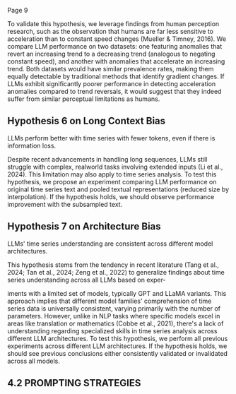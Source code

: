 Page 9

To validate this hypothesis, we leverage findings from human perception research, such as the observation that humans are far less sensitive to acceleration than to constant speed changes (Mueller & Timney, 2016). We compare LLM performance on two datasets: one featuring anomalies that revert an increasing trend to a decreasing trend (analogous to negating constant speed), and another with anomalies that accelerate an increasing trend. Both datasets would have similar prevalence rates, making them equally detectable by traditional methods that identify gradient changes. If LLMs exhibit significantly poorer performance in detecting acceleration anomalies compared to trend reversals, it would suggest that they indeed suffer from similar perceptual limitations as humans.

## Hypothesis 6 on Long Context Bias

LLMs perform better with time series with fewer tokens, even if there is information loss.

Despite recent advancements in handling long sequences, LLMs still struggle with complex, realworld tasks involving extended inputs (Li et al., 2024). This limitation may also apply to time series analysis. To test this hypothesis, we propose an experiment comparing LLM performance on original time series text and pooled textual representations (reduced size by interpolation). If the hypothesis holds, we should observe performance improvement with the subsampled text.

## Hypothesis 7 on Architecture Bias

LLMs' time series understanding are consistent across different model architectures.

This hypothesis stems from the tendency in recent literature (Tang et al., 2024; Tan et al., 2024; Zeng et al., 2022) to generalize findings about time series understanding across all LLMs based on exper-

iments with a limited set of models, typically GPT and LLaMA variants. This approach implies that different model families' comprehension of time series data is universally consistent, varying primarily with the number of parameters. However, unlike in NLP tasks where specific models excel in areas like translation or mathematics (Cobbe et al., 2021), there's a lack of understanding regarding specialized skills in time series analysis across different LLM architectures. To test this hypothesis, we perform all previous experiments across different LLM architectures. If the hypothesis holds, we should see previous conclusions either consistently validated or invalidated across all models.

## 4.2 PROMPTING STRATEGIES